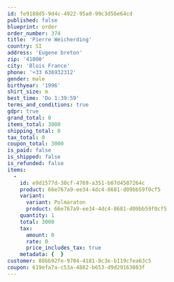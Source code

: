 ```yaml
---
id: fe9188d5-9d4c-4922-95a8-99c3d56e64cd
published: false
blueprint: order
order_number: 374
title: 'Pierre Weicherding'
country: SI
address: 'Eugene breton'
zip: '41000'
city: 'Blois France'
phone: '+33 636932312'
gender: male
birthyear: '1996'
shirt_size: m
best_time: 'Do 1:39:59'
terms_and_conditions: true
gdpr: true
grand_total: 0
items_total: 3000
shipping_total: 0
tax_total: 0
coupon_total: 3000
is_paid: false
is_shipped: false
is_refunded: false
items:
  -
    id: e9d1577d-30cf-4769-a351-b07d4587264c
    product: 66e767a9-ee34-4dc4-8681-d09bb59f0cf5
    variant:
      variant: Polmaraton
      product: 66e767a9-ee34-4dc4-8681-d09bb59f0cf5
    quantity: 1
    total: 3000
    tax:
      amount: 0
      rate: 0
      price_includes_tax: true
    metadata: {  }
customer: 88bb92fe-9704-4181-8c3e-b119cfea63c5
coupon: 619efa7a-c53a-4882-b653-d9d29163083f
---
```

